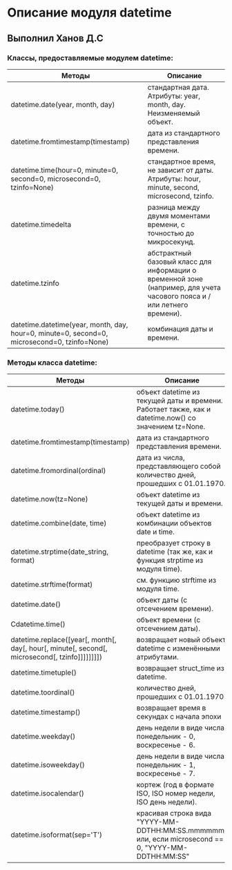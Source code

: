 # Описание модуля datetime 

## Выполнил Ханов Д.С

### Классы, предоставляемые модулем datetime:

| Методы  | Описание |
| ------------- | ------------- |
| datetime.date(year, month, day)  | стандартная дата. Атрибуты: year, month, day. Неизменяемый объект.|
| datetime.fromtimestamp(timestamp)  | дата из стандартного представления времени.  |
| datetime.time(hour=0, minute=0, second=0, microsecond=0, tzinfo=None)   | стандартное время, не зависит от даты. Атрибуты: hour, minute, second, microsecond, tzinfo.|
| datetime.timedelta  | разница между двумя моментами времени, с точностью до микросекунд.|
| datetime.tzinfo   | абстрактный базовый класс для информации о временной зоне (например, для учета часового пояса и / или летнего времени).|
| datetime.datetime(year, month, day, hour=0, minute=0, second=0, microsecond=0, tzinfo=None) | комбинация даты и времени.|

### Методы класса datetime:

| Методы  | Описание |
| ------------- | ------------- |
| datetime.today() | объект datetime из текущей даты и времени. Работает также, как и datetime.now() со значением tz=None.  |
| datetime.fromtimestamp(timestamp)  | дата из стандартного представления времени.  |
| datetime.fromordinal(ordinal)  | дата из числа, представляющего собой количество дней, прошедших с 01.01.1970.  |
| datetime.now(tz=None)  | объект datetime из текущей даты и времени.  |
| datetime.combine(date, time)  | объект datetime из комбинации объектов date и time. |
| datetime.strptime(date_string, format)  | преобразует строку в datetime (так же, как и функция strptime из модуля time).  |
| datetime.strftime(format)  | см. функцию strftime из модуля time.  |
| datetime.date()  | объект даты (с отсечением времени). |
| Cdatetime.time()  | объект времени (с отсечением даты).  |
| datetime.replace([year[, month[, day[, hour[, minute[, second[, microsecond[, tzinfo]]]]]]]])  | возвращает новый объект datetime с изменёнными атрибутами. |
| datetime.timetuple()   | возвращает struct_time из datetime.  |
| datetime.toordinal()   | количество дней, прошедших с 01.01.1970  |
| datetime.timestamp()  | возвращает время в секундах с начала эпохи  |
| datetime.weekday()  | день недели в виде числа, понедельник - 0, воскресенье - 6. |
| datetime.isoweekday()  | день недели в виде числа, понедельник - 1, воскресенье - 7.  |
| datetime.isocalendar()   | кортеж (год в формате ISO, ISO номер недели, ISO день недели).  |
| datetime.isoformat(sep='T')  | красивая строка вида "YYYY-MM-DDTHH:MM:SS.mmmmmm" или, если microsecond == 0, "YYYY-MM-DDTHH:MM:SS"  |
